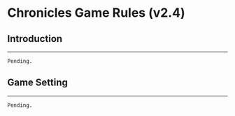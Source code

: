 # Chronicles Game Rules (v2.4)

## Introduction

---
    Pending.

## Game Setting

---
    Pending.
